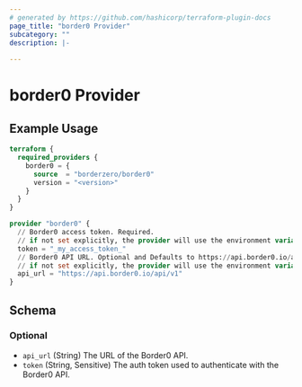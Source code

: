 ```yaml
---
# generated by https://github.com/hashicorp/terraform-plugin-docs
page_title: "border0 Provider"
subcategory: ""
description: |-
  
---
```


# border0 Provider



## Example Usage

```terraform
terraform {
  required_providers {
    border0 = {
      source  = "borderzero/border0"
      version = "<version>"
    }
  }
}

provider "border0" {
  // Border0 access token. Required.
  // if not set explicitly, the provider will use the environment variable BORDER0_TOKEN
  token = "_my_access_token_"
  // Border0 API URL. Optional and Defaults to https://api.border0.io/api/v1
  // if not set explicitly, the provider will use the environment variable BORDER0_API
  api_url = "https://api.border0.io/api/v1"
}
```

<!-- schema generated by tfplugindocs -->
## Schema

### Optional

- `api_url` (String) The URL of the Border0 API.
- `token` (String, Sensitive) The auth token used to authenticate with the Border0 API.
